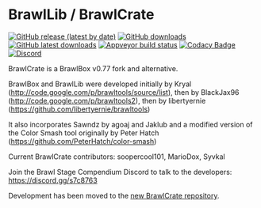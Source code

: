 BrawlLib / BrawlCrate
==========
[![GitHub release (latest by date)](https://img.shields.io/github/v/release/soopercool101/BrawlCrate-depreciated)](https://github.com/soopercool101/BrawlCrate-depreciated/releases/latest)
[![GitHub downloads](https://img.shields.io/github/downloads/soopercool101/BrawlCrate-depreciated/total.svg)](https://github.com/soopercool101/BrawlCrate-depreciated/releases)
[![GitHub latest downloads](https://img.shields.io/github/downloads/soopercool101/BrawlCrate-depreciated/latest/total)](https://github.com/soopercool101/BrawlCrate-depreciated/releases/latest)
[![Appveyor build status](https://ci.appveyor.com/api/projects/status/github/soopercool101/BrawlCrate?branch=brawlcrate-master&svg=true)](https://ci.appveyor.com/project/soopercool101/BrawlCrate-depreciated)
[![Codacy Badge](https://api.codacy.com/project/badge/Grade/5f490b0979e54c79bdca522da922750b)](https://www.codacy.com/app/soopercoolstages/BrawlCrate?utm_source=github.com&amp;utm_medium=referral&amp;utm_content=soopercool101/BrawlCrate&amp;utm_campaign=Badge_Grade)
[![Discord](https://img.shields.io/discord/299006136512806912.svg?logo=discord)](https://discord.gg/s7c8763)

BrawlCrate is a BrawlBox v0.77 fork and alternative.

BrawlBox and BrawlLib were developed initially by Kryal
(http://code.google.com/p/brawltools/source/list), then by BlackJax96
(http://code.google.com/p/brawltools2), then by libertyernie
(https://github.com/libertyernie/brawltools)

It also incorporates Sawndz by agoaj and Jaklub and a modified version of the Color Smash tool originally by Peter Hatch (https://github.com/PeterHatch/color-smash)

Current BrawlCrate contributors: soopercool101, MarioDox, Syvkal

Join the Brawl Stage Compendium Discord to talk to the developers: https://discord.gg/s7c8763

Development has been moved to the [new BrawlCrate repository](https://github.com/soopercool101/BrawlCrate).
